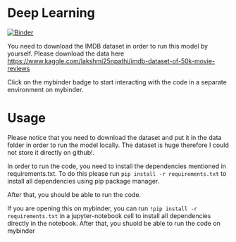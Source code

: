 # Deep Learning

[![Binder](https://mybinder.org/badge_logo.svg)](https://mybinder.org/v2/gh/AdilSahiner/DeepLearning.git/master)

You need to download the IMDB dataset in order to run this model by yourself. Please download the data here https://www.kaggle.com/lakshmi25npathi/imdb-dataset-of-50k-movie-reviews

Click on the mybinder badge to start interacting with the code in a separate environment on mybinder. 

# Usage

Please notice that you need to download the dataset and put it in the data folder in order to run the model locally. The dataset is huge therefore I could not store it directly on github!.


In order to run the code, you need to install the dependencies mentioned in requirements.txt. 
To do this please run `pip install -r requirements.txt` to install all dependencies using pip package manager. 

After that, you should be able to run the code.

If you are opening this on mybinder, you can run `!pip install -r requirements.txt` in a jupyter-notebook cell to install all dependencies directly in the notebook.
After that, you shuold be able to run the code on mybinder 
